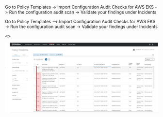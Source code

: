 Go to Policy Templates -> Import Configuration Audit Checks for AWS EKS -> Run the configuration audit scan -> Validate your findings under Incidents


Go to Policy Templates --> Import Configuration Audit Checks for AWS EKS -> Run the configuration audit scan -> Validate your findings under Incidents


<<Show EKS Cluster Configured in AWS>>

![MVCViolations](Capture_MVC-Validation.JPG)




```

